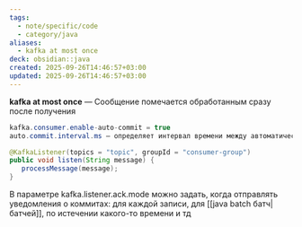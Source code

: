 ```yaml
---
tags:
  - note/specific/code
  - category/java
aliases:
  - kafka at most once
deck: obsidian::java
created: 2025-09-26T14:46:57+03:00
updated: 2025-09-26T14:46:57+03:00
---
```


**kafka at most once**
—
Сообщение помечается обработанным сразу после получения
```java
kafka.consumer.enable-auto-commit = true
auto.commit.interval.ms — определяет интервал времени между автоматическими коммитами offset

@KafkaListener(topics = "topic", groupId = "consumer-group")
public void listen(String message) { 
   processMessage(message); 
}
```
В параметре kafka.listener.ack.mode можно задать, когда отправлять уведомления о коммитах: для каждой записи, для [[java batch батч|батчей]], по истечении какого-то времени и тд
